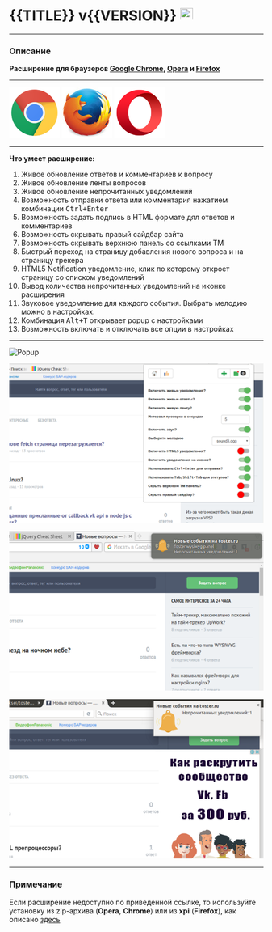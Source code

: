 # {{TITLE}} v{{VERSION}} <a href="https://github.com/yarkovaleksei/{{EXT_REPO}}"><img src="img/github.svg" width="25" height="25"></a>

- - -
### Описание

**Расширение для браузеров [Google Chrome](https://chrome.google.com/webstore/detail/{{EXT_REPO}}/kpfolongmglpleidinnhnlefeoljdecm), [Opera](https://addons.opera.com/ru/extensions/details/{{EXT_REPO}}/) и [Firefox](https://addons.mozilla.org/en-US/firefox/addon/toster-wysiwyg-panel/)**

- - -
[![Chrome web store](img/chrome.png)](https://chrome.google.com/webstore/detail/{{EXT_REPO}}/kpfolongmglpleidinnhnlefeoljdecm)  [![Firefox Add-ons](img/ff.jpg)](https://addons.mozilla.org/en-US/firefox/addon/{{EXT_REPO}}/)  [![Opera addons](img/opera.png)](https://addons.opera.com/ru/extensions/details/toster-wysiwyg-panel/)

- - -
**Что умеет расширение:**

1. Живое обновление ответов и комментариев к вопросу
2. Живое обновление ленты вопросов
3. Живое обновление непрочитанных уведомлений
4. Возможность отправки ответа или комментария нажатием комбинации <kbd>Ctrl+Enter</kbd>
5. Возможность задать подпись в HTML формате дял ответов и комментариев
6. Возможность скрывать правый сайдбар сайта
7. Возможность скрывать верхнюю панель со ссылками ТМ
8. Быстрый переход на страницу добавления нового вопроса и на страницу трекера
9. HTML5 Notification уведомление, клик по которому откроет страницу со списком уведомлений
10. Вывод количества непрочитанных уведомлений на иконке расширения
11. Звуковое уведомление для каждого события. Выбрать мелодию можно в настройках.
12. Комбинация <kbd>Alt+T</kbd> открывает popup с настройками
13. Возможность включать и отключать все опции в настройках

- - -
![Popup](img/screenshot/screen-popup.png)

![Окно настроек](img/screenshot/screen-settings.png)

![Внешний вид оповещения Opera](img/screenshot/opera-screen-notify.png)

![Внешний вид оповещения Firefox](img/screenshot/ff-screen-notify.png)

- - -
### Примечание

Если расширение недоступно по приведенной ссылке, то используйте установку из zip-архива (**Opera**, **Chrome**) или из **xpi** (**Firefox**), как описано [здесь](tutorial-Установка%20из%20репозитория.html)
